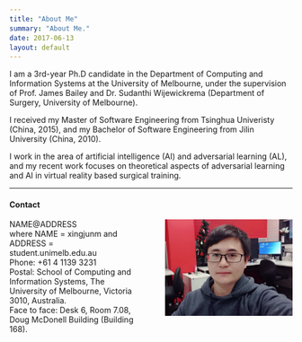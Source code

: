 ```yaml
---
title: "About Me"
summary: "About Me."
date: 2017-06-13
layout: default
---
```


I am a 3rd-year Ph.D candidate in the Department of Computing and Information Systems at the University of Melbourne, under the supervision of Prof. James Bailey and Dr. Sudanthi Wijewickrema (Department of Surgery, University of Melbourne).

I received my Master of Software Engineering from Tsinghua Univeristy (China, 2015), and my Bachelor of Software Engineering from Jilin University (China, 2010).

I work in the area of artificial intelligence (AI) and adversarial learning (AL), and my recent work focuses on theoretical aspects of adversarial learning and AI in virtual reality based surgical training.

---

#### Contact

<div>
 <div style="float: left; width: 45%;">
 NAME@ADDRESS<br>  
   where NAME = xingjunm and ADDRESS = student.unimelb.edu.au<br>
Phone: +61 4 1139 3231  <br>
Postal: School of Computing and Information Systems, The University of Melbourne, Victoria 3010, Australia.   <br>
Face to face: Desk 6, Room 7.08, Doug McDonell Building (Building 168).<br>
</div>
 <div style="float: right; text-align: right; width: 45%;"><img style="float: right;" src="assets/images/me.jpg" /> </div> 
</div>


